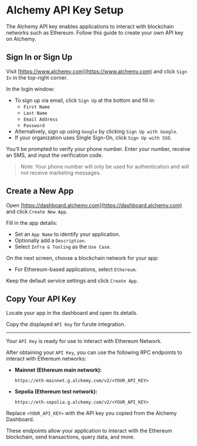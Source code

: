 # Alchemy API Key Setup

The Alchemy API key enables applications to interact with blockchain networks such as Ethereum. Follow this guide to create your own API key on Alchemy.

## Sign In or Sign Up

Visit [https://www.alchemy.com](https://www.alchemy.com) and click `Sign In` in the top-right corner.  
<ImageViewer src="/assets/images/products/AIMarketplace/daemon/alchemy_main.png" alt="Alchemy Main"/>


In the login window:  
- To sign up via email, click `Sign Up` at the bottom and fill in:  
  - `First Name`  
  - `Last Name`  
  - `Email Address`  
  - `Password`  
- Alternatively, sign up using `Google` by clicking `Sign Up with Google`.  
- If your organization uses Single Sign-On, click `Sign Up with SSO`.  

You’ll be prompted to verify your phone number. Enter your number, receive an SMS, and input the verification code.  
<ImageViewer src="/assets/images/products/AIMarketplace/daemon/number_verification.png" alt="Number Verification"/>

> Note: Your phone number will only be used for authentication and will not receive marketing messages.

## Create a New App

Open [https://dashboard.alchemy.com](https://dashboard.alchemy.com) and click `Create New App`.  
<ImageViewer src="/assets/images/products/AIMarketplace/daemon/create_new_app_alchemy.png" alt="Create New App"/>  

Fill in the app details:  
- Set an `App Name` to identify your application.  
- Optionally add a `Description`.  
- Select `Infra & Tooling` as the `Use Case`.  
<ImageViewer src="/assets/images/products/AIMarketplace/daemon/first_step_alchemy.png" alt="First Step Alchemy"/>  

On the next screen, choose a blockchain network for your app:  
- For Ethereum-based applications, select `Ethereum`.  
<ImageViewer src="/assets/images/products/AIMarketplace/daemon/second_step_alchemy.png" alt="Second Step Alchemy"/>  

Keep the default service settings and click `Create App`.  

## Copy Your API Key

Locate your app in the dashboard and open its details.  

Copy the displayed `API Key` for furute integration.  
<ImageViewer src="/assets/images/products/AIMarketplace/daemon/copy_api_key_alchemy.png" alt="Copy Key Alchemy"/>  

---

Your `API Key` is ready for use to interact with Ethereum Network. 

After obtaining your `API Key`, you can use the following RPC endpoints to interact with Ethereum networks:

- **Mainnet (Ethereum main network):**  
  ```
  https://eth-mainnet.g.alchemy.com/v2/<YOUR_API_KEY>
  ```

- **Sepolia (Ethereum test network):**  
  ```
  https://eth-sepolia.g.alchemy.com/v2/<YOUR_API_KEY>
  ```

Replace `<YOUR_API_KEY>` with the API key you copied from the Alchemy Dashboard.

These endpoints allow your application to interact with the Ethereum blockchain, send transactions, query data, and more.